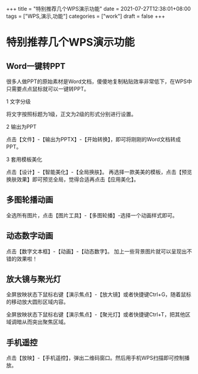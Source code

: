 +++
title = "特别推荐几个WPS演示功能"
date = 2021-07-27T12:38:01+08:00
tags = ["WPS,演示,功能"]
categories = ["work"]
draft = false
+++
# 特别推荐几个WPS演示功能

## Word一键转PPT

很多人做PPT的原始素材是Word文档，傻傻地复制粘贴效率非常低下，在WPS中只需要点点鼠标就可以一键转PPT。

1 文字分级

将文字按照标题为1级，正文为2级的形式分别进行设置。

2 输出为PPT

点击【文件】-【输出为PPTX】-【开始转换】，即可将刚刚的Word文档转成PPT。

3 套用模板美化

点击【设计】-【智能美化】-【全局换肤】。
再选择一款美美的模板，点击【预览换肤效果】即可预览全局，觉得合适再点击【应用美化】。

## 多图轮播动画
全选所有图片，点击【图片工具】-【多图轮播】-选择一个动画样式即可。

## 动态数字动画
点击【数字文本框】-【动画】-【动态数字】。
加上一些背景图片就可以呈现出不错的效果啦！

## 放大镜与聚光灯
全屏放映状态下鼠标右键【演示焦点】-【放大镜】或者快捷键Ctrl+G，随着鼠标的移动放大圆形区域内容。

全屏放映状态下鼠标右键【演示焦点】-【聚光灯】或者快捷键Ctrl+T，把其他区域调暗从而突出聚焦区域。


## 手机遥控
点击【放映】-【手机遥控】，弹出二维码窗口。然后用手机WPS扫描即可控制播放。